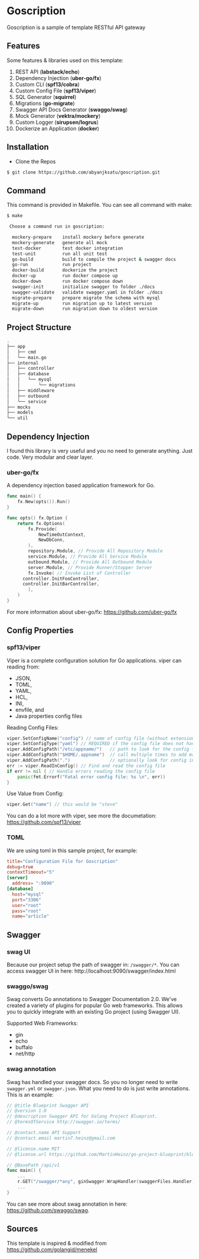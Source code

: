 # Goscription

Goscription is a sample of template RESTful API gateway

## Features

Some features & libraries used on this template:
1. REST API (**labstack/echo**)
2. Dependency Injection (**uber-go/fx**)
3. Custom CLI (**spf13/cobra**)
4. Custom Config File (**spf13/viper**)
5. SQL Generator (**squirrel**)
6. Migrations (**go-migrate**)
7. Swagger API Docs Generator (**swaggo/swag**)
8. Mock Generator (**vektra/mockery**)
9. Custom Logger (**sirupsen/logrus**)
10. Dockerize an Application (**docker**)

## Installation

* Clone the Repos
```bash
$ git clone https://github.com/abyanjksatu/goscription.git
```

## Command
This command is provided in Makefile. You can see all command with make:
```bash
$ make

 Choose a command run in goscription:

  mockery-prepare    install mockery before generate
  mockery-generate   generate all mock
  test-docker        test docker integration
  test-unit          run all unit test
  go-build           build to compile the project & swagger docs
  go-run             run project
  docker-build       dockerize the project
  docker-up          run docker compose up
  docker-down        run docker compose down
  swagger-init       initialize swagger to folder ./docs
  swagger-validate   validate swagger.yaml in folder ./docs
  migrate-prepare    prepare migrate the schema with mysql
  migrate-up         run migration up to latest version
  migrate-down       run migration down to oldest version
```

## Project Structure

```bash
.
├── app
│   ├── cmd
│   └── main.go
├── internal
│   ├── controller
│   ├── database
│   │   └── mysql
│   │       └── migrations
│   ├── middleware
│   ├── outbound
│   └── service
├── mocks
├── models
└── util
```

## Dependency Injection
I found this library is very useful and you no need to generate anything. Just code. Very modular and clear layer.

### uber-go/fx
A dependency injection based application framework for Go.

```go
func main() {
	fx.New(opts()).Run()
}

func opts() fx.Option {
	return fx.Options(
		fx.Provide( 
			NewTimeOutContext, 
			NewDbConn, 
		),
		repository.Module, // Provide All Repository Module
		service.Module, // Provide All Service Module
		outbound.Module, // Provide All Outbound Module
		server.Module, // Provide Runner/Stopper Server
		fx.Invoke( // Invoke List of Controller
      controller.InitFooController, 
      controller.InitBarController,
		),
	)
}
```
For more information about uber-go/fx: https://github.com/uber-go/fx

## Config Properties
### spf13/viper
Viper is a complete configuration solution for Go applications. viper can reading from: 
* JSON, 
* TOML, 
* YAML, 
* HCL, 
* INI,
* envfile, and 
* Java properties config files

Reading Config Files:
```go
viper.SetConfigName("config") // name of config file (without extension)
viper.SetConfigType("yaml") // REQUIRED if the config file does not have the extension in the name
viper.AddConfigPath("/etc/appname/")   // path to look for the config file in
viper.AddConfigPath("$HOME/.appname")  // call multiple times to add many search paths
viper.AddConfigPath(".")               // optionally look for config in the working directory
err := viper.ReadInConfig() // Find and read the config file
if err != nil { // Handle errors reading the config file
	panic(fmt.Errorf("Fatal error config file: %s \n", err))
}
```

Use Value from Config:
```go
viper.Get("name") // this would be "steve"
```

You can do a lot more with viper, see more the documetation: https://github.com/spf13/viper

### TOML
We are using toml in this sample project, for example:
```toml
title="Configuration File for Goscription"
debug=true
contextTimeout="5"
[server]
  address= ":9090"
[database]
  host="mysql"
  port="3306"
  user="root"
  pass="root"
  name="article"
```

## Swagger

### swag UI
Because our project setup the path of swagger in: `/swagger/*`. You can access swagger UI in here: http://localhost:9090/swagger/index.html

### swaggo/swag
Swag converts Go annotations to Swagger Documentation 2.0. We've created a variety of plugins for popular Go web frameworks. This allows you to quickly integrate with an existing Go project (using Swagger UI).

Supported Web Frameworks:
* gin
* echo
* buffalo
* net/http

### swag annotation
Swag has handled your swagger docs. So you no longer need to write `swagger.yml` or `swagger.json`. What you need to do is just write annotations. This is an example:

```go
// @title Blueprint Swagger API
// @version 1.0
// @description Swagger API for Golang Project Blueprint.
// @termsOfService http://swagger.io/terms/

// @contact.name API Support
// @contact.email martin7.heinz@gmail.com

// @license.name MIT
// @license.url https://github.com/MartinHeinz/go-project-blueprint/blob/master/LICENSE

// @BasePath /api/v1
func main() {
    ...
    r.GET("/swagger/*any", ginSwagger.WrapHandler(swaggerFiles.Handler))
    ...
}
```

You can see more about swag annotation in here: https://github.com/swaggo/swag.

## Sources
This template is inspired & modified from https://github.com/golangid/menekel